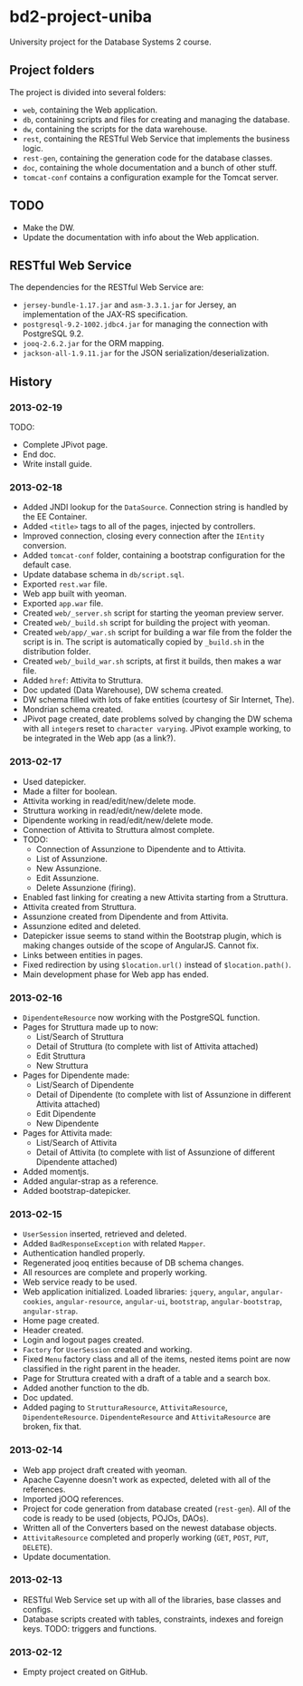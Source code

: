bd2-project-uniba
=================

University project for the Database Systems 2 course.

## Project folders

The project is divided into several folders:

- `web`, containing the Web application.
- `db`, containing scripts and files for creating and managing the database.
- `dw`, containing the scripts for the data warehouse.
- `rest`, containing the RESTful Web Service that implements the business logic.
- `rest-gen`, containing the generation code for the database classes.
- `doc`, containing the whole documentation and a bunch of other stuff.
- `tomcat-conf` contains a configuration example for the Tomcat server.

## TODO

- Make the DW.
- Update the documentation with info about the Web application.

## RESTful Web Service

The dependencies for the RESTful Web Service are:

- `jersey-bundle-1.17.jar` and `asm-3.3.1.jar` for Jersey, an implementation of the JAX-RS specification.
- `postgresql-9.2-1002.jdbc4.jar` for managing the connection with PostgreSQL 9.2.
- `jooq-2.6.2.jar` for the ORM mapping.
- `jackson-all-1.9.11.jar` for the JSON serialization/deserialization.

## History

### 2013-02-19

TODO:
- Complete JPivot page.
- End doc.
- Write install guide.

### 2013-02-18

- Added JNDI lookup for the `DataSource`. Connection string is handled by the EE Container.
- Added `<title>` tags to all of the pages, injected by controllers.
- Improved connection, closing every connection after the `IEntity` conversion.
- Added `tomcat-conf` folder, containing a bootstrap configuration for the default case.
- Update database schema in `db/script.sql`.
- Exported `rest.war` file.
- Web app built with yeoman.
- Exported `app.war` file.
- Created `web/_server.sh` script for starting the yeoman preview server.
- Created `web/_build.sh` script for building the project with yeoman.
- Created `web/app/_war.sh` script for building a war file from the folder the script is in. The script is automatically copied by `_build.sh` in the distribution folder.
- Created `web/_build_war.sh` scripts, at first it builds, then makes a war file.
- Added `href`: Attivita to Struttura.
- Doc updated (Data Warehouse), DW schema created.
- DW schema filled with lots of fake entities (courtesy of Sir Internet, The).
- Mondrian schema created.
- JPivot page created, date problems solved by changing the DW schema with all `integer`s reset to `character varying`. JPivot example working, to be integrated in the Web app (as a link?).

### 2013-02-17

- Used datepicker.
- Made a filter for boolean.
- Attivita working in read/edit/new/delete mode.
- Struttura working in read/edit/new/delete mode.
- Dipendente working in read/edit/new/delete mode.
- Connection of Attivita to Struttura almost complete.
- TODO:
	- Connection of Assunzione to Dipendente and to Attivita.
	- List of Assunzione.
	- New Assunzione.
	- Edit Assunzione.
	- Delete Assunzione (firing).
- Enabled fast linking for creating a new Attivita starting from a Struttura.
- Attivita created from Struttura.
- Assunzione created from Dipendente and from Attivita.
- Assunzione edited and deleted.
- Datepicker issue seems to stand within the Bootstrap plugin, which is making changes outside of the scope of AngularJS. Cannot fix.
- Links between entities in pages.
- Fixed redirection by using `$location.url()` instead of `$location.path()`.
- Main development phase for Web app has ended.

### 2013-02-16

- `DipendenteResource` now working with the PostgreSQL function.
- Pages for Struttura made up to now:
	- List/Search of Struttura
	- Detail of Struttura (to complete with list of Attivita attached)
	- Edit Struttura
	- New Struttura
- Pages for Dipendente made:
	- List/Search of Dipendente
	- Detail of Dipendente (to complete with list of Assunzione in different Attivita attached)
	- Edit Dipendente
	- New Dipendente
- Pages for Attivita made:
	- List/Search of Attivita
	- Detail of Attivita (to complete with list of Assunzione of different Dipendente attached)
- Added momentjs.
- Added angular-strap as a reference.
- Added bootstrap-datepicker.

### 2013-02-15

- `UserSession` inserted, retrieved and deleted.
- Added `BadResponseException` with related `Mapper`.
- Authentication handled properly.
- Regenerated jooq entities because of DB schema changes.
- All resources are complete and properly working.
- Web service ready to be used.
- Web application initialized. Loaded libraries: `jquery`, `angular`, `angular-cookies`, `angular-resource`, `angular-ui`, `bootstrap`, `angular-bootstrap`, `angular-strap`.
- Home page created.
- Header created.
- Login and logout pages created.
- `Factory` for `UserSession` created and working.
- Fixed `Menu` factory class and all of the items, nested items point are now classified in the right parent in the header.
- Page for Struttura created with a draft of a table and a search box.
- Added another function to the db.
- Doc updated.
- Added paging to `StrutturaResource`, `AttivitaResource`, `DipendenteResource`. `DipendenteResource` and `AttivitaResource` are broken, fix that.

### 2013-02-14

- Web app project draft created with yeoman.
- Apache Cayenne doesn't work as expected, deleted with all of the references.
- Imported jOOQ references.
- Project for code generation from database created (`rest-gen`). All of the code is ready to be used (objects, POJOs, DAOs).
- Written all of the Converters based on the newest database objects.
- `AttivitaResource` completed and properly working (`GET`, `POST`, `PUT`, `DELETE`).
- Update documentation.

### 2013-02-13

- RESTful Web Service set up with all of the libraries, base classes and configs.
- Database scripts created with tables, constraints, indexes and foreign keys. TODO: triggers and functions.

### 2013-02-12

- Empty project created on GitHub.